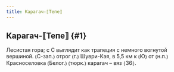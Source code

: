 ```yaml
---
title: Карагач-⟦Тепе⟧
---
```

## Карагач-⟦Тепе⟧ {#1}

Лесистая гора; с С выглядит как трапеция с немного вогнутой вершиной. ⦅С-зап.⦆ отрог ⦅г.⦆ Шуври-Кая, в 5,5 км к ⦅Ю⦆ от ⦅н.п.⦆ Красноселовка ⦅Белог.⦆ ⦅тюрк.⦆ карагач – вяз ⦃З6⦄.
